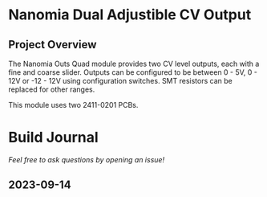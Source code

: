 # Nanomia Dual Adjustible CV Output

## Project Overview
The Nanomia Outs Quad module provides two CV level outputs, each with a fine and coarse slider. Outputs can be configured to be between 0 - 5V, 0 - 12V or -12 - 12V using configuration switches. SMT resistors can be replaced for other ranges.

This module uses two 2411-0201 PCBs.

# Build Journal

_Feel free to ask questions by opening an issue!_

## 2023-09-14
